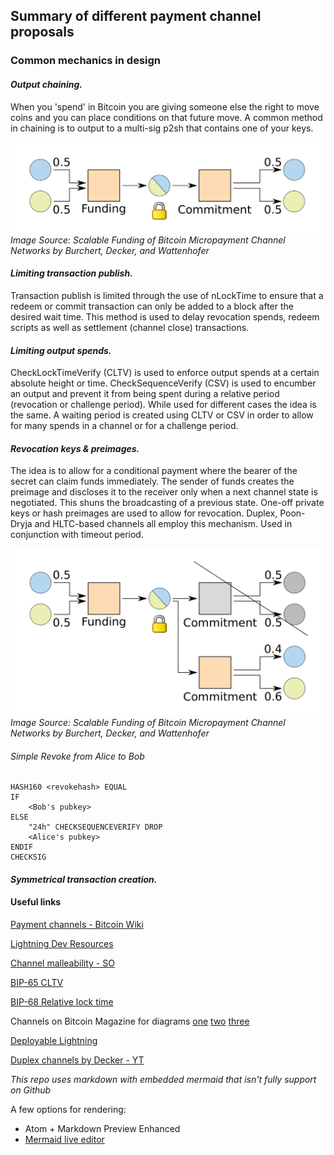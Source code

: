 ## Summary of different payment channel proposals

### Common mechanics in design

#### _Output chaining._
When you 'spend' in Bitcoin you are giving someone else the right to move coins and you can place conditions on that future move. A common method in chaining is to output to a multi-sig p2sh that contains one of your keys.

![Funding and Commitment](./images/fundingAndCommitment.png "Funding and Commitment") _Image Source: Scalable Funding of Bitcoin Micropayment Channel Networks by Burchert, Decker, and Wattenhofer_

#### _Limiting transaction publish._
Transaction publish is limited through the use of nLockTime to ensure that a redeem or commit transaction can only be added to a block after the desired wait time. This method is used to delay revocation spends, redeem scripts as well as settlement (channel close) transactions.
#### _Limiting output spends._
CheckLockTimeVerify (CLTV) is used to enforce output spends at a certain absolute height or time. CheckSequenceVerify (CSV) is used to encumber an output and prevent it from being spent during a relative period (revocation or challenge period). While used for different cases the idea is the same.
A waiting period is created using CLTV or CSV in order to allow for many spends in a channel or for a challenge period.
#### _Revocation keys & preimages._
The idea is to allow for a conditional payment where the bearer of the secret can claim funds immediately. The sender of funds creates the preimage and discloses it to the receiver only when a next channel state is negotiated. This shuns the broadcasting of a previous state. One-off private keys or hash preimages are used to allow for revocation. Duplex, Poon-Dryja and HLTC-based channels all employ this mechanism. Used in conjunction with timeout period.

![Revocation](./images/fundingAndRevocation.png "Revocation") _Image Source: Scalable Funding of Bitcoin Micropayment Channel Networks by Burchert, Decker, and Wattenhofer_

###### Simple Revoke from Alice to Bob
```
HASH160 <revokehash> EQUAL
IF
    <Bob's pubkey>
ELSE
    "24h" CHECKSEQUENCEVERIFY DROP
    <Alice's pubkey>
ENDIF
CHECKSIG
```
#### _Symmetrical transaction creation._


#### Useful links

[Payment channels - Bitcoin Wiki](https://en.bitcoin.it/wiki/Payment_channels)

[Lightning Dev Resources](http://dev.lightning.community/resources/index.html)

[Channel malleability - SO](https://bitcoin.stackexchange.com/questions/48243/are-micropayment-channels-still-subject-to-malleability-after-bip65#48546)

[BIP-65 CLTV](https://github.com/bitcoin/bips/blob/master/bip-0065.mediawiki)

[BIP-68 Relative lock time](https://github.com/bitcoin/bips/blob/master/bip-0068.mediawiki)

Channels on Bitcoin Magazine for diagrams [one](https://bitcoinmagazine.com/articles/understanding-the-lightning-network-part-building-a-bidirectional-payment-channel-1464710791/) [two](https://bitcoinmagazine.com/articles/understanding-the-lightning-network-part-creating-the-network-1465326903/) [three](https://bitcoinmagazine.com/articles/understanding-the-lightning-network-part-completing-the-puzzle-and-closing-the-channel-1466178980/)

[Deployable Lightning](https://github.com/ElementsProject/lightning/blob/master/doc/deployable-lightning.pdf)

[Duplex channels by Decker - YT](https://www.youtube.com/watch?v=s-De7N3ctI4)

_This repo uses markdown with embedded mermaid that isn't fully support on Github_

A few options for rendering:

* Atom + Markdown Preview Enhanced
* [Mermaid live editor](https://mermaidjs.github.io/mermaid-live-editor/)
